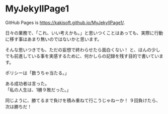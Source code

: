 # MyJekyllPage1

GitHub Pages is https://kakisoft.github.io/MyJekyllPage1/.

日々の業務で、「これ、いい考えかも。」と思いつくことはあっても、実際に行動に移す事はあまり無いのではないかと思います。  

そんな思いつきでも、ただの妄想で終わらせたら面白くない！ と、ほんの少しでも前進している事を実感するために、何かしらの記録を残す目的で書いています。

ポリシーは「数うちゃ当たる。」

ある成功者は言った。  
「私の人生は、1勝９敗だった。」

同じように、勝てるまで負けを積み重ねて行こうじゃねーか！
９回負けたら、次は勝ちだ！
